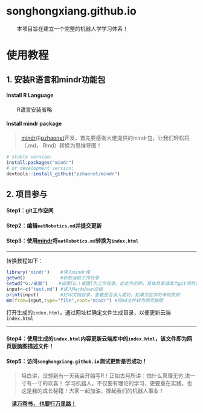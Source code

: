 # songhongxiang.github.io
&ensp;&ensp;&ensp;&ensp;本项目旨在建立一个完整的机器人学学习体系！
# 使用教程
## 1. 安装R语言和mindr功能包
#### Install R Language
&ensp;&ensp;&ensp;&ensp;R语言安装省略
#### Install mindr package
> [mindr](https://github.com/pzhaonet/mindr)由[pzhaonet](https://github.com/pzhaonet)开发，首先要感谢大佬提供的mindr包，让我们轻松将（.md，.Rmd）转换为思维导图！

```R
# stable version:
install.packages("mindr")
# or development version:
devtools::install_github("pzhaonet/mindr")
```
## 2. 项目参与
#### Step1：git工作空间
#### Step2：编辑`eatRobotics.md`并提交更新
#### Step3：使用[**mindr**](https://github.com/pzhaonet/mindr)将`eatRobotics.md`转换为`index.html`
---

转换教程如下：
```R
library('mindr')    #导入mindr库
getwd()             #获取当前工作目录
setwd("G:/桌面")    #设置[G:\桌面]为工作目录，此处为示例，具体目录请改为git项目目录
input<-c("test.md") #读入Markdown文档
print(input)        #打印文档目录，查看是否读入成功，如果为空字符串则失败
mm(from=input,type="file",root="mindr") #将md文件转为网页脑图
```
打开生成的`index.html`，通过网址栏确定文件生成目录，以便更新云端`index.html`

---
#### Step4：使用生成的`index.html`内容更新云端库中的`index.html`，该文件即为网页版脑图描述文件！
#### Step5：访问`songhongxiang.github.io`测试更新是否成功！


> 坦白讲，没想到有一天我会开始写R！正如古月所讲：怕什么真理无穷,进一寸有一寸的欢喜！
> 学习机器人，不仅要有理论的学习，更要重在实践，也这是我的成长秘籍！大家一起加油，撑起我们的机器人事业！

&ensp;&ensp;[**读万卷书，
也要行万里路！**](https://blog.csdn.net/weixin_43455581)
